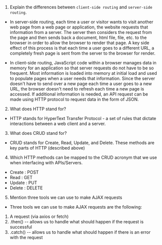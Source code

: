 1.  Explain the differences between `client-side routing` and `server-side routing`.
- In server-side routing, each time a user or visitor wants to visit another web page from a web page or application, the website requests that information from a server. The server then considers the request from the page and then sends back a document, html file, file, etc. to the browser in order to allow the browser to render that page. A key side effect of this process is that each time a user goes to a different URL, a completely fresh page is sent from the server to the browser for render.

- In client-side routing, JavaScript code within a browser manages data in memory for an application so that server requests do not have to be so frequent. Most information is loaded into memory at initial load and used to populate pages when a user needs that information. Since the server doesn't have to send over a new page each time a user goes to a new URL, the browser doesn't need to refresh each time a new page is accessed. If additional information is needed, an API request can be made using HTTP protocol to request data in the form of JSON.

2.  What does HTTP stand for?
- HTTP stands for HyperText Transfer Protocol - a set of rules that dictate interactions between a web client and a server.

3.  What does CRUD stand for?
- CRUD stands for Create, Read, Update, and Delete. These methods are key parts of HTTP (described above)

4.  Which HTTP methods can be mapped to the CRUD acronym that we use when interfacing with APIs/Servers.
- Create : POST
- Read : GET
- Update : PUT
- Delete : DELETE

5.  Mention three tools we can use to make AJAX requests
- Three tools we can use to make AJAX requests are the following: 
1. A request (via axios or fetch)
2. .then() -- allows us to handle what should happen if the request is successful
3. .catch() -- allows us to handle what should happen if there is an error with the request